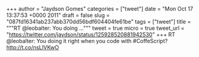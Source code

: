 
+++
author = "Jaydson Gomes"
categories = ["tweet"]
date = "Mon Oct 17 13:37:53 +0000 2011"
draft = false
slug = "087fd16341ab237abb370dd56bdf604404fe61be"
tags = ["tweet"]
title = """RT @leobalter: You doing ..."""
tweet = true
micro = true
tweet_url = "https://twitter.com/jaydson/status/125928520881942530"
+++
RT @leobalter: You doing it right when you code with #CoffeScript? http://t.co/nsLIVKwO
